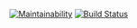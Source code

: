[![Maintainability](https://api.codeclimate.com/v1/badges/a99a88d28ad37a79dbf6/maintainability)](https://codeclimate.com/github/codeclimate/codeclimate/maintainability)
[![Build Status](https://travis-ci.org/sergey20x25/project-lvl2-s451.svg?branch=master)](https://travis-ci.org/sergey20x25/project-lvl2-s451)